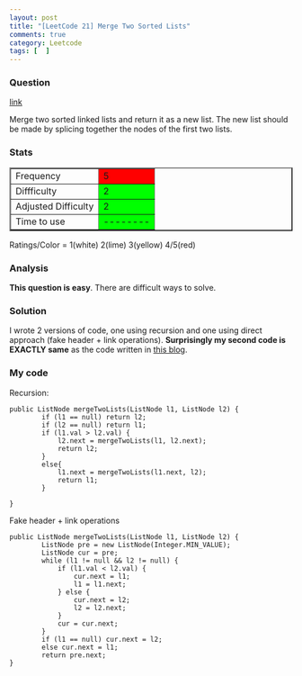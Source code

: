 ```yaml
---
layout: post
title: "[LeetCode 21] Merge Two Sorted Lists"
comments: true
category: Leetcode
tags: [  ]
---
```



### Question 
[link](http://oj.leetcode.com/problems/merge-two-sorted-lists/)

<div class="question-content">
            <p></p><p>Merge two sorted linked lists and return it as a new list. The new list should be made by splicing together the nodes of the first two lists.</p><p></p>
          </div>

### Stats
<table border="2">
	<tr>
		<td>Frequency</td>
		<td bgcolor="red">5</td>
	</tr>
	<tr>
		<td>Diffficulty</td>
		<td bgcolor="lime">2</td>
	</tr>
	<tr>
		<td>Adjusted Difficulty</td>
		<td bgcolor="lime">2</td>
	</tr>
	<tr>
		<td>Time to use</td>
		<td bgcolor="lime">--------</td>
	</tr>
</table>

Ratings/Color = 1(white) 2(lime) 3(yellow) 4/5(red)

### Analysis

__This question is easy__. There are difficult ways to solve. 

### Solution

I wrote 2 versions of code, one using recursion and one using direct approach (fake header + link operations). __Surprisingly my second code is EXACTLY same__ as the code written in [this blog](http://www.programcreek.com/2012/12/leetcode-merge-two-sorted-lists-java/). 

### My code 

Recursion: 


    public ListNode mergeTwoLists(ListNode l1, ListNode l2) {
            if (l1 == null) return l2;
            if (l2 == null) return l1;
            if (l1.val > l2.val) {
                l2.next = mergeTwoLists(l1, l2.next);
                return l2;
            }
            else{
                l1.next = mergeTwoLists(l1.next, l2);
                return l1;
            }

    }


Fake header + link operations


    public ListNode mergeTwoLists(ListNode l1, ListNode l2) {
            ListNode pre = new ListNode(Integer.MIN_VALUE);
            ListNode cur = pre;
            while (l1 != null && l2 != null) {
                if (l1.val < l2.val) {
                    cur.next = l1;
                    l1 = l1.next;
                } else {
                    cur.next = l2;
                    l2 = l2.next;
                }
                cur = cur.next;
            }
            if (l1 == null) cur.next = l2;
            else cur.next = l1;
            return pre.next;
    }

